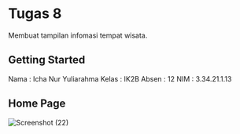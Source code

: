 # Tugas 8
Membuat tampilan infomasi tempat wisata.


## Getting Started

Nama  : Icha Nur Yuliarahma
Kelas : IK2B
Absen : 12
NIM   : 3.34.21.1.13


## Home Page
![Screenshot (22)](https://user-images.githubusercontent.com/114141633/199156792-98afb797-6947-48ea-bd6a-7cd482575ef4.png)


